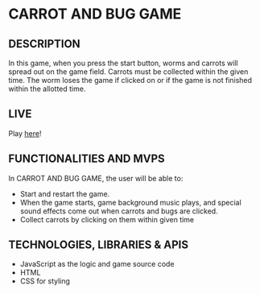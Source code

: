 
# CARROT AND BUG GAME

## DESCRIPTION
In this game, when you press the start button, worms and carrots will spread out on the game field. 
Carrots must be collected within the given time. 
The worm loses the game if clicked on or if the game is not finished within the allotted time.

## LIVE
Play [here](https://kkj2010.github.io/carrotandbug/)!


## FUNCTIONALITIES AND MVPS 
In CARROT AND BUG GAME, the user will be able to:
* Start and restart the game.
* When the game starts, game background music plays, and special sound effects come out when carrots and bugs are clicked.
* Collect carrots by clicking on them within given time


## TECHNOLOGIES, LIBRARIES & APIS
* JavaScript as the logic and game source code
* HTML 
* CSS for styling

